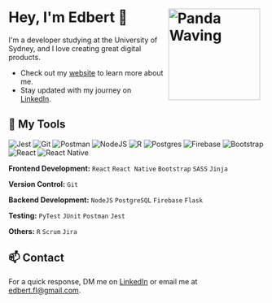 # Hey, I'm Edbert 👋 <img src="https://gifdb.com/images/high/panda-waving-cartoon-sticker-pi4qfklzce0s7zo5.gif" hspace="10" alt="Panda Waving" align="right" width="180" />

I'm a developer studying at the University of Sydney, and I love creating great digital products.

- Check out my [website](https://edbert-fl.github.io) to learn more about me.
- Stay updated with my journey on [LinkedIn](https://www.linkedin.com/in/edbert-fl/).

## 🎨 My Tools
![Jest](https://img.shields.io/badge/-jest-%23C21325?style=for-the-badge&logo=jest&logoColor=white)
![Git](https://img.shields.io/badge/git-%23F05033.svg?style=for-the-badge&logo=git&logoColor=white)
![Postman](https://img.shields.io/badge/Postman-FF6C37?style=for-the-badge&logo=postman&logoColor=white)
![NodeJS](https://img.shields.io/badge/node.js-6DA55F?style=for-the-badge&logo=node.js&logoColor=white)
![R](https://img.shields.io/badge/r-%23276DC3.svg?style=for-the-badge&logo=r&logoColor=white)
![Postgres](https://img.shields.io/badge/postgres-%23316192.svg?style=for-the-badge&logo=postgresql&logoColor=white)
![Firebase](https://img.shields.io/badge/firebase-%23039BE5.svg?style=for-the-badge&logo=firebase)
![Bootstrap](https://img.shields.io/badge/bootstrap-%238511FA.svg?style=for-the-badge&logo=bootstrap&logoColor=white)
![React](https://img.shields.io/badge/react-%2320232a.svg?style=for-the-badge&logo=react&logoColor=%2361DAFB)
![React Native](https://img.shields.io/badge/react_native-%2320232a.svg?style=for-the-badge&logo=react&logoColor=%2361DAFB)


**Frontend Development:** `React` `React Native` `Bootstrap` `SASS` `Jinja`

**Version Control:** `Git`

**Backend Development:** `NodeJS` `PostgreSQL` `Firebase` `Flask`

**Testing:** `PyTest` `JUnit` `Postman` `Jest`

**Others:** `R` `Scrum` `Jira`

## 📫 Contact
For a quick response, DM me on [LinkedIn](https://www.linkedin.com/in/edbert-fl/) or email me at [edbert.fl@gmail.com](mailto:edbert.fl@gmail.com).
